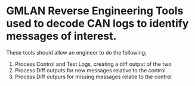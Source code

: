 # GMLAN Reverse Engineering Tools used to decode CAN logs to identify messages of interest. 

These tools should allow an engineer to do the following; 
1. Process Control and Test Logs, creating a diff output of the two 
2. Process Diff outputs for new messages relative to the control
3. Process Diff outpurs for missing messages relatie to the control 


